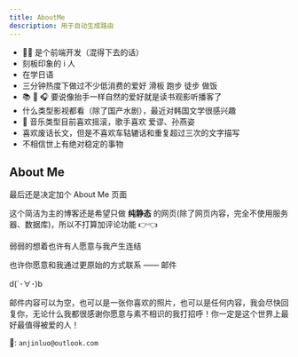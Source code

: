 ```yaml
---
title: AboutMe
description: 用于自动生成路由
---
```


- 🧙‍♀️ 是个前端开发（混得下去的话）
- 刻板印象的 i 人
- 在学日语
- 三分钟热度下做过不少低消费的爱好 滑板 跑步 徒步 做饭
- 📚 🎥 🎧 要说像抬手一样自然的爱好就是读书观影听播客了
- 什么类型影视都看（除了国产水剧），最近对韩国文学很感兴趣
- 🎸 音乐类型目前喜欢摇滚，歌手喜欢 爱谬、孙燕姿
- 喜欢废话长文，但是不喜欢车轱辘话和重复超过三次的文字描写
- 不相信世上有绝对稳定的事物

## About Me

最后还是决定加个 About Me 页面

这个简洁为主的博客还是希望只做 **纯静态** 的网页(除了网页内容，完全不使用服务器、数据库)，所以不打算加评论功能 👉👈

弱弱的想着也许有人愿意与我产生连结

也许你愿意和我通过更原始的方式联系 —— 邮件

d(`･∀･)b

邮件内容可以为空，也可以是一张你喜欢的照片，也可以是任何内容，我会尽快回复你，无论什么我都很感谢你愿意与素不相识的我打招呼！你一定是这个世界上最好最值得被爱的人！

📮: `anjinluo@outlook.com`

